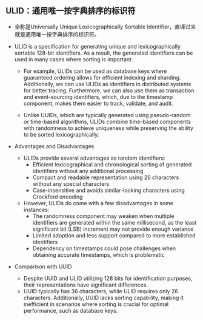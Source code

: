 ## ULID：通用唯一按字典排序的标识符
- 全称是Universally Unique Lexicographically Sortable Identifier，直译过来就是通用唯一按字典排序的标识符。
- ULID is a specification for generating unique and lexicographically sortable 128-bit identifiers. As a result, the generated identifiers can be used in many cases where sorting is important.
	- For example, ULIDs can be used as database keys where guaranteed ordering allows for efficient indexing and sharding. Additionally, we can use ULIDs as identifiers in distributed systems for better tracing. Furthermore, we can also use them as transaction and event-sourcing identifiers, which, due to the timestamp component, makes them easier to track, validate, and audit.

	- Unlike UUIDs, which are typically generated using pseudo-random or time-based algorithms, ULIDs combine time-based components with randomness to achieve uniqueness while preserving the ability to be sorted lexicographically.

- Advantages and Disadvantages
	- ULIDs provide several advantages as random identifiers:
		- Efficient lexicographical and chronological sorting of generated identifiers without any additional processing
		- Compact and readable representation using 26 characters without any special characters
		- Case-insensitive and avoids similar-looking characters using Crockford encoding
	- However, ULIDs do come with a few disadvantages in some instances:
		- The randomness component may weaken when multiple identifiers are generated within the same millisecond, as the least significant bit (LSB) increment may not provide enough variance
		- Limited adoption and less support compared to more established identifiers
		- Dependency on timestamps could pose challenges when obtaining accurate timestamps, which is problematic
- Comparison with UUID
	- Despite UUID and ULID utilizing 128 bits for identification purposes, their representations have significant differences.
	- UUID typically has 36 characters, while ULID requires only 26 characters. Additionally, UUID lacks sorting capability, making it inefficient in scenarios where sorting is crucial for optimal performance, such as database keys.